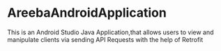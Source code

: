 # AreebaAndroidApplication
 This is an Android Studio Java Application,that allows users to view and manipulate clients via sending API Requests with the help of Retrofit
